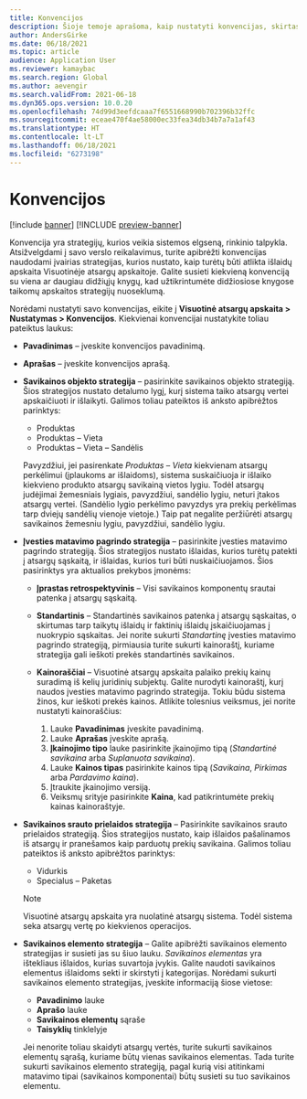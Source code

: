 ```yaml
---
title: Konvencijos
description: Šioje temoje aprašoma, kaip nustatyti konvencijas, skirtas nustatyti, kaip turėtų būti atlikta išlaidų apskaita Visuotinėje atsargų apskaitoje.
author: AndersGirke
ms.date: 06/18/2021
ms.topic: article
audience: Application User
ms.reviewer: kamaybac
ms.search.region: Global
ms.author: aevengir
ms.search.validFrom: 2021-06-18
ms.dyn365.ops.version: 10.0.20
ms.openlocfilehash: 74d99d3eefdcaaa7f6551668990b702396b32ffc
ms.sourcegitcommit: eceae470f4ae58000ec33fea34db34b7a7a1af43
ms.translationtype: HT
ms.contentlocale: lt-LT
ms.lasthandoff: 06/18/2021
ms.locfileid: "6273198"
---
```

# <a name="conventions"></a>Konvencijos

[!include [banner](../includes/banner.md)]
[!INCLUDE [preview-banner](../includes/preview-banner.md)]

Konvencija yra strategijų, kurios veikia sistemos elgseną, rinkinio talpykla. Atsižvelgdami į savo verslo reikalavimus, turite apibrėžti konvencijas naudodami įvairias strategijas, kurios nustato, kaip turėtų būti atlikta išlaidų apskaita Visuotinėje atsargų apskaitoje. Galite susieti kiekvieną konvenciją su viena ar daugiau didžiųjų knygų, kad užtikrintumėte didžiosiose knygose taikomų apskaitos strategijų nuoseklumą.

Norėdami nustatyti savo konvencijas, eikite į **Visuotinė atsargų apskaita \> Nustatymas \> Konvencijos**. Kiekvienai konvencijai nustatykite toliau pateiktus laukus:

- **Pavadinimas** – įveskite konvencijos pavadinimą.
- **Aprašas** – įveskite konvencijos aprašą.
- **Savikainos objekto strategija** – pasirinkite savikainos objekto strategiją. Šios strategijos nustato detalumo lygį, kurį sistema taiko atsargų vertei apskaičiuoti ir išlaikyti. Galimos toliau pateiktos iš anksto apibrėžtos parinktys:

    - Produktas
    - Produktas – Vieta
    - Produktas – Vieta – Sandėlis

    Pavyzdžiui, jei pasirenkate *Produktas – Vieta* kiekvienam atsargų perkėlimui (įplaukoms ar išlaidoms), sistema suskaičiuoja ir išlaiko kiekvieno produkto atsargų savikainą vietos lygiu. Todėl atsargų judėjimai žemesniais lygiais, pavyzdžiui, sandėlio lygiu, neturi įtakos atsargų vertei. (Sandėlio lygio perkėlimo pavyzdys yra prekių perkėlimas tarp dviejų sandėlių vienoje vietoje.) Taip pat negalite peržiūrėti atsargų savikainos žemesniu lygiu, pavyzdžiui, sandėlio lygiu.

- **Įvesties matavimo pagrindo strategija** – pasirinkite įvesties matavimo pagrindo strategiją. Šios strategijos nustato išlaidas, kurios turėtų patekti į atsargų sąskaitą, ir išlaidas, kurios turi būti nuskaičiuojamos. Šios pasirinktys yra aktualios prekybos įmonėms:

    - **Įprastas retrospektyvinis** – Visi savikainos komponentų srautai patenka į atsargų sąskaitą.
    - **Standartinis** – Standartinės savikainos patenka į atsargų sąskaitas, o skirtumas tarp taikytų išlaidų ir faktinių išlaidų įskaičiuojamas į nuokrypio sąskaitas. Jei norite sukurti *Standartinę* įvesties matavimo pagrindo strategiją, pirmiausia turite sukurti kainoraštį, kuriame strategija gali ieškoti prekės standartinės savikainos.
    - **Kainoraščiai** – Visuotinė atsargų apskaita palaiko prekių kainų suradimą iš kelių juridinių subjektų. Galite nurodyti kainoraštį, kurį naudos įvesties matavimo pagrindo strategija. Tokiu būdu sistema žinos, kur ieškoti prekės kainos. Atlikite tolesnius veiksmus, jei norite nustatyti kainoraščius:

        1. Lauke **Pavadinimas** įveskite pavadinimą.
        1. Lauke **Aprašas** įveskite aprašą.
        1. **Įkainojimo tipo** lauke pasirinkite įkainojimo tipą (*Standartinė savikaina* arba *Suplanuota savikaina*).
        1. Lauke **Kainos tipas** pasirinkite kainos tipą (*Savikaina*, *Pirkimas* arba *Pardavimo kaina*).
        1. Įtraukite įkainojimo versiją.
        1. Veiksmų srityje pasirinkite **Kaina**, kad patikrintumėte prekių kainas kainoraštyje.

- **Savikainos srauto prielaidos strategija** – Pasirinkite savikainos srauto prielaidos strategiją. Šios strategijos nustato, kaip išlaidos pašalinamos iš atsargų ir pranešamos kaip parduotų prekių savikaina. Galimos toliau pateiktos iš anksto apibrėžtos parinktys:

    - Vidurkis
    - Specialus – Paketas

    > [!NOTE]
    > Visuotinė atsargų apskaita yra nuolatinė atsargų sistema. Todėl sistema seka atsargų vertę po kiekvienos operacijos.

- **Savikainos elemento strategija** – Galite apibrėžti savikainos elemento strategijas ir susieti jas su šiuo lauku. *Savikainos elementas* yra ištekliaus išlaidos, kurias suvartoja įvykis. Galite naudoti savikainos elementus išlaidoms sekti ir skirstyti į kategorijas. Norėdami sukurti savikainos elemento strategijas, įveskite informaciją šiose vietose:

    - **Pavadinimo** lauke
    - **Aprašo** lauke
    - **Savikainos elementų** sąraše
    - **Taisyklių** tinklelyje

    Jei nenorite toliau skaidyti atsargų vertės, turite sukurti savikainos elementų sąrašą, kuriame būtų vienas savikainos elementas. Tada turite sukurti savikainos elemento strategiją, pagal kurią visi atitinkami matavimo tipai (savikainos komponentai) būtų susieti su tuo savikainos elementu.
